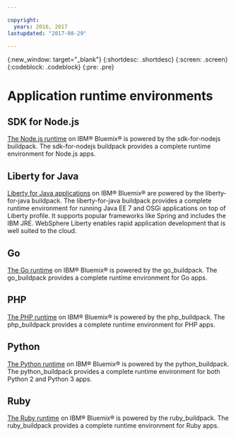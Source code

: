 ```yaml
---

copyright:
  years: 2016, 2017
lastupdated: "2017-08-29"

---
```


{:new_window: target="_blank"}
{:shortdesc: .shortdesc}
{:screen: .screen}
{:codeblock: .codeblock}
{:pre: .pre}

# Application runtime environments

## SDK for Node.js

[The Node.js runtime](../../runtimes/nodejs/index.html) on IBM® Bluemix® is powered by the sdk-for-nodejs buildpack. The sdk-for-nodejs buildpack provides a complete runtime environment for Node.js apps.

## Liberty for Java

[Liberty for Java applications](../../runtimes/liberty/index.html) on IBM® Bluemix® are powered by the liberty-for-java buildpack. The liberty-for-java buildpack provides a complete runtime environment for running Java EE 7 and OSGi applications on top of Liberty profile. It supports popular frameworks like Spring and includes the IBM JRE. WebSphere Liberty enables rapid application development that is well suited to the cloud.

## Go

[The Go runtime](../../runtimes/go/index.html) on IBM® Bluemix® is powered by the go_buildpack. The go_buildpack provides a complete runtime environment for Go apps. 

## PHP

[The PHP runtime](../../runtimes/php/index.html) on IBM® Bluemix® is powered by the php_buildpack. The php_buildpack provides a complete runtime environment for PHP apps. 

## Python

[The Python runtime](../../runtimes/python/index.html) on IBM® Bluemix® is powered by the python_buildpack. The python_buildpack provides a complete runtime environment for both Python 2 and Python 3 apps.

## Ruby

[The Ruby runtime](../../runtimes/ruby/index.html) on IBM® Bluemix® is powered by the ruby_buildpack. The ruby_buildpack provides a complete runtime environment for Ruby apps.